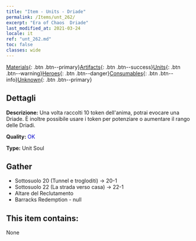 ```yaml
---
title: "Item - Units - Driade"
permalink: /Items/unt_262/
excerpt: "Era of Chaos  Driade"
last_modified_at: 2021-03-24
locale: it
ref: "unt_262.md"
toc: false
classes: wide
---
```

 [Materials](/it/Items/){: .btn .btn--primary}[Artifacts](/it/Items/Artifacts/){: .btn .btn--success}[Units](/it/Items/Units/){: .btn .btn--warning}[Heroes](/it/Items/Heroes/){: .btn .btn--danger}[Consumables](/it/Items/Consumables/){: .btn .btn--info}[Unknown](/it/Items/Unknown/){: .btn .btn--primary}

## Dettagli
 **Descrizione:** Una volta raccolti 10 token dell'anima, potrai evocare una Driade. È inoltre possibile usare i token per potenziare o aumentare il rango delle Driadi.

 **Quality:** <span style="color: #0000CD">OK</span>

 **Type:** Unit Soul

## Gather

*    Sottosuolo 20 (Tunnel e trogloditi) -> 20-1 
*    Sottosuolo 22 (La strada verso casa) -> 22-1 
*    Altare del Reclutamento 
*    Barracks Redemption - null 

## This item contains:

  None

